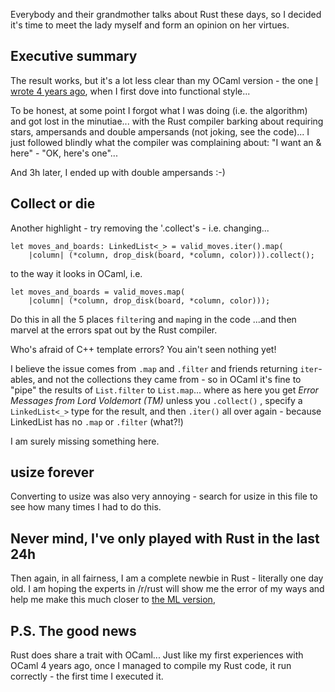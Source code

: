 Everybody and their grandmother talks about Rust these days, so I decided
it's time to meet the lady myself and form an opinion on her virtues.

Executive summary
-----------------

The result works, but it's a lot less clear than my OCaml version - the one
[I wrote 4 years ago](https://github.com/ttsiodras/Score4/blob/master/OCaml/score4_functional.ml#L38),
when I first dove into functional style...

To be honest, at some point I forgot what I was doing (i.e. the algorithm) and got lost
in the minutiae... with the Rust compiler barking about requiring stars, ampersands and
double ampersands (not joking, see the code)... I just followed blindly what the compiler was
complaining about: "I want an & here" - "OK, here's one"...

And 3h later, I ended up with double ampersands :-) 

Collect or die
--------------
Another highlight - try removing the '.collect's - i.e. changing...

    let moves_and_boards: LinkedList<_> = valid_moves.iter().map(
        |column| (*column, drop_disk(board, *column, color))).collect();

to the way it looks in OCaml, i.e.

    let moves_and_boards = valid_moves.map(
        |column| (*column, drop_disk(board, *column, color)));

Do this in all the 5 places `filter`ing and `map`ing in the code ...and then marvel at
the errors spat out by the Rust compiler.

Who's afraid of C++ template errors?  You ain't seen nothing yet!

I believe the issue comes from `.map` and `.filter` and friends returning `iter`-ables,
and not the collections they came from - so in OCaml it's fine to "pipe" the results of
`List.filter` to `List.map`... where as here you get *Error Messages from Lord Voldemort (TM)*
 unless you `.collect()` , specify a `LinkedList<_>` type for the result, and then `.iter()`
all over again - because LinkedList has no `.map` or `.filter` (what?!)

I am surely missing something here.

usize forever
-------------
Converting to usize was also very annoying - search for usize in this file to see how many times
I had to do this.

Never mind, I've only played with Rust in the last 24h
------------------------------------------------------
Then again, in all fairness, I am a complete newbie in Rust - literally one day old. I am hoping
the experts in /r/rust will show me the error of my ways and help me make this much closer to
[the ML version](https://github.com/ttsiodras/Score4/blob/master/OCaml/score4_functional.ml#L38),

P.S. The good news
------------------
Rust does share a trait with OCaml... Just like my first experiences with OCaml 4 years ago,
once I managed to compile my Rust code, it run correctly - the first time I executed it.
